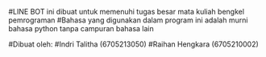 #LINE BOT ini dibuat untuk memenuhi tugas besar mata kuliah bengkel pemrograman
#Bahasa yang digunakan dalam program ini adalah murni bahasa python tanpa campuran bahasa lain

#Dibuat oleh:
#Indri Talitha (6705213050)
#Raihan Hengkara (6705210002) 

